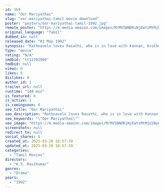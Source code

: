 ```yaml
---
id: 369
name: "Oor Mariyathai"
slug: "oor-mariyathai-tamil-movie-download"
poster: "posters/oor-mariyathai-tamil-1992.jpg"
remote_poster: "https://m.media-amazon.com/images/M/MV5BNDRiNjEwYzMtMjU2Ny00NTc3LWFmYWEtYmNhYmM1Mzc2ODJhXkEyXkFqcGdeQXVyOTk3NTc2MzE@._V1_SX300.jpg"
original_language: "Tamil"
dubbed_in: null
released_date: "01 May 1992"
synopsis: "Rathnavelu loves Rasathi, who is in love with Kannan, brother of Veerapandi, an archrival of Rathnavelu. She is forcefully married to Rathnavelu, which leads to the death of Kannan."
type: "movie"
rating: "N/A"
imdbid: "tt12392966"
tmdbid: null
views: 0
likes: 0
dislikes: 0
author_id: 1
trailer_url: null
runtime: "148 min"
is_featured: 0
is_active: 1
is_comingsoon: 0
seo_title: "Oor Mariyathai"
seo_description: "Rathnavelu loves Rasathi, who is in love with Kannan, brother of Veerapandi, an archrival of Rathnavelu. She is forcefully married to Rathnavelu, which leads to the death of Kannan."
seo_keywords: "\"Oor Mariyathai\""
seo_image: "https://m.media-amazon.com/images/M/MV5BNDRiNjEwYzMtMjU2Ny00NTc3LWFmYWEtYmNhYmM1Mzc2ODJhXkEyXkFqcGdeQXVyOTk3NTc2MzE@._V1_SX300.jpg"
screenshots: null
redirect_to: null
social_shares: 0
created_at: 2025-03-20 18:57:39
updated_at: 2025-03-20 18:57:39
categories:
  - "Tamil Movies"
directors:
  - "K.S. Ravikumar"
genres:
  - "Drama"
years:
  - "1992"
---
```

